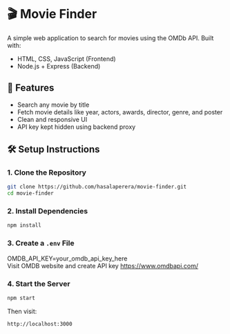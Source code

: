# 🎬 Movie Finder

A simple web application to search for movies using the OMDb API. Built with:

- HTML, CSS, JavaScript (Frontend)
- Node.js + Express (Backend)

## 🚀 Features

- Search any movie by title
- Fetch movie details like year, actors, awards, director, genre, and poster
- Clean and responsive UI
- API key kept hidden using backend proxy

## 🛠️ Setup Instructions

### 1. Clone the Repository

```bash
git clone https://github.com/hasalaperera/movie-finder.git
cd movie-finder
```
### 2. Install Dependencies
```bash
npm install
```
### 3. Create a `.env` File

OMDB_API_KEY=your_omdb_api_key_here  
Visit OMDB website and create API key https://www.omdbapi.com/

### 4. Start the Server
```bash
npm start
```
Then visit:  
```bash
http://localhost:3000
```

